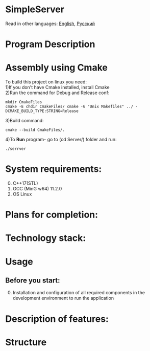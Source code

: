 # SimpleServer


Read in other languages: [English](README.md), [Русский](README.Russian.md)

# Program Description

# Assembly using Cmake
To build this project on linux you need:<br>
1)If you don't have Cmake installed, install Cmake<br>
2)Run the command for Debug and Release conf:<br>

```
mkdir CmakeFiles
cmake -E chdir CmakeFiles/ cmake -G "Unix Makefiles" ../ -DCMAKE_BUILD_TYPE:STRING=Release
```
3)Build command:<br>

```
cmake --build CmakeFiles/.
```
4)To **Run** program- go to (cd Server/) folder and run:<br>

```
./serrver
```

# System requirements:
  0. C++17(STL)<br>
  1. GCC (MinG w64) 11.2.0 <br>
  2. OS Linux <br>
  
# Plans for completion:


# Technology stack:


# Usage
## Before you start:
  0. Installation and configuration of all required components in the development environment to run the application<br>
  
# Description of features:

# Structure

